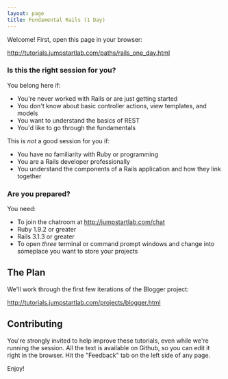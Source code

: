 ```yaml
---
layout: page
title: Fundamental Rails (1 Day)
---
```


Welcome! First, open this page in your browser:

http://tutorials.jumpstartlab.com/paths/rails_one_day.html

### Is this the right session for you?

You belong here if:

* You're never worked with Rails or are just getting started
* You don't know about basic controller actions, view templates, and models
* You want to understand the basics of REST
* You'd like to go through the fundamentals

This is *not* a good session for you if:

* You have no familiarity with Ruby or programming
* You are a Rails developer professionally
* You understand the components of a Rails application and how they link together

### Are you prepared?

You need:

* To join the chatroom at http://jumpstartlab.com/chat
* Ruby 1.9.2 or greater
* Rails 3.1.3 or greater
* To open *three* terminal or command prompt windows and change into someplace you want to store your projects

## The Plan

We'll work through the first few iterations of the Blogger project:

http://tutorials.jumpstartlab.com/projects/blogger.html

## Contributing

You're strongly invited to help improve these tutorials, even while we're running the session. All the text is available on Github, so you can edit it right in the browser. Hit the "Feedback" tab on the left side of any page.

Enjoy!